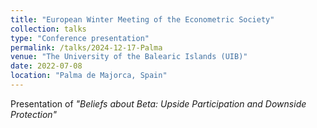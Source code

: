 ```yaml
---
title: "European Winter Meeting of the Econometric Society"
collection: talks
type: "Conference presentation"
permalink: /talks/2024-12-17-Palma
venue: "The University of the Balearic Islands (UIB)"
date: 2022-07-08
location: "Palma de Majorca, Spain"
---
```


Presentation of <i>"Beliefs about Beta: Upside Participation and Downside Protection"</i> 
